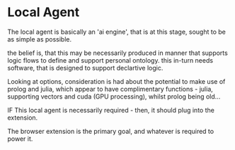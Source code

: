 # Local Agent

The local agent is basically an 'ai engine', that is at this stage, sought to be as simple as possible.

the belief is, that this may be necessarily produced in manner that supports logic flows to define and support personal ontology.  this in-turn needs software, that is designed to support declartive logic. 

Looking at options, consideration is had about the potential to make use of prolog and julia, which appear to have complimentary functions - julia, supporting vectors and cuda (GPU processing), whilst prolog being old...

IF This local agent is necessarily required - then, it should plug into the extension.

The browser extension is the primary goal, and whatever is required to power it.